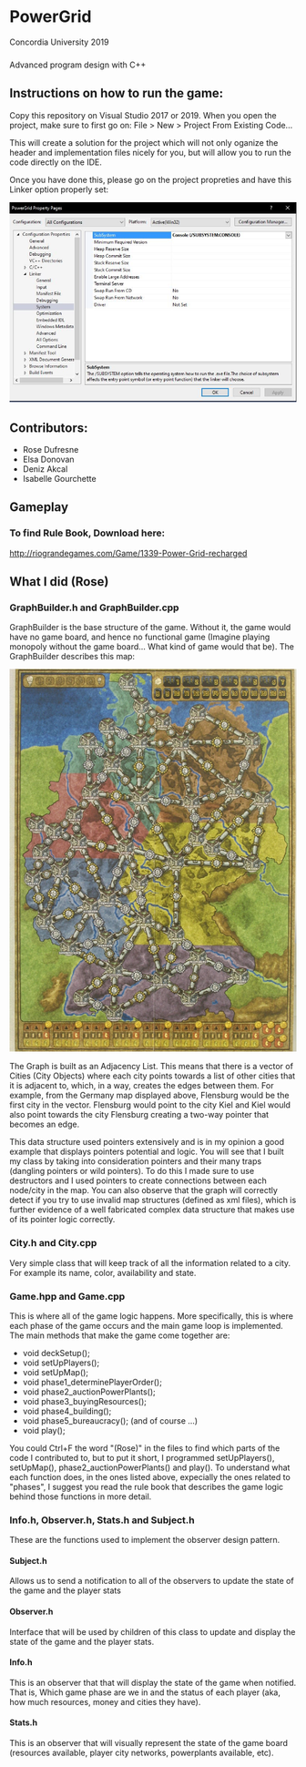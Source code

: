 # PowerGrid

Concordia University 2019
### 
Advanced program design with C++ 

## Instructions on how to run the game:
Copy this repository on Visual Studio 2017 or 2019. When you open the project, make sure to first go on: File > New > Project From Existing Code... 

This will create a solution for the project which will not only oganize the header and implementation files nicely for you, but will allow you to run the code directly on the IDE. 

Once you have done this, please go on the project propreties and have this Linker option properly set:

![](instruction.JPG)

## Contributors:
* Rose Dufresne
* Elsa Donovan
* Deniz Akcal
* Isabelle Gourchette

## Gameplay

### To find Rule Book, Download here:
http://riograndegames.com/Game/1339-Power-Grid-recharged

## What I did (Rose)

### GraphBuilder.h and GraphBuilder.cpp

GraphBuilder is the base structure of the game. Without it, the game would have no game board, and hence no functional game (Imagine playing monopoly without the game board... What kind of game would that be). The GraphBuilder describes this map:

![](map.jpg)

The Graph is built as an Adjacency List. This means that there is a vector of Cities (City Objects) where each city points towards a list of other cities that it is adjacent to, which, in a way, creates the edges between them. For example, from the Germany map displayed above, Flensburg would be the first city in the vector. Flensburg would point to the city Kiel and Kiel would also point towards the city Flensburg creating a two-way pointer that becomes an edge. 

This data structure used pointers extensively and is in my opinion a good example that displays pointers potential and logic. You will see that I built my class by taking into consideration pointers and their many traps (dangling pointers or wild pointers). To do this I made sure to use destructors and I used pointers to create connections between each node/city in the map. You can also observe that the graph will correctly detect if you try to use invalid map structures (defined as xml files), which is further evidence of a well fabricated complex data structure that makes use of its pointer logic correctly. 

### City.h and City.cpp

Very simple class that will keep track of all the information related to a city. For example its name, color, availability and state. 

### Game.hpp and Game.cpp

This is where all of the game logic happens. More specifically, this is where each phase of the game occurs and the main game loop is implemented. The main methods that make the game come together are:

* void deckSetup();
* void setUpPlayers();
*	void setUpMap();
*	void phase1_determinePlayerOrder();
*	void phase2_auctionPowerPlants();
*	void phase3_buyingResources();
*	void phase4_building();
*	void phase5_bureaucracy();
(and of course ...)
* void play();

You could Ctrl+F the word "(Rose)" in the files to find which parts of the code I contributed to, but to put it short, I programmed setUpPlayers(), setUpMap(), phase2_auctionPowerPlants() and play(). To understand what each function does, in the ones listed above, expecially the ones related to "phases", I suggest you read the rule book that describes the game logic behind those functions in more detail. 

### Info.h, Observer.h, Stats.h and Subject.h

These are the functions used to implement the observer design pattern. 

#### Subject.h
Allows us to send a notification to all of the observers to update the state of the game and the player stats

#### Observer.h
Interface that will be used by children of this class to update and display the state of the game and the player stats.

#### Info.h
This is an observer that that will display the state of the game when notified. That is, Which game phase are we in and the status of each player (aka, how much resources, money and cities they have).

#### Stats.h
This is an observer that will visually represent the state of the game board (resources available, player city networks, powerplants available, etc).

